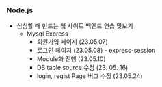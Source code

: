### Node.js
  * 심심할 때 만드는 웹 사이트 백앤드 연습 맛보기
    * Mysql Express
      * 회원가입 페이지 (23.05.07)
      * 로그인 페이지  (23.05.08) - express-session
      * Module화 진행 (23.05.10)
      * DB table source 수정 (23. 05. 16)  
      * login, regist Page 버그 수정 (23.05.24)   
